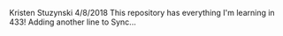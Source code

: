 Kristen Stuzynski
4/8/2018
This repository has everything I'm learning in 433!
Adding another line to Sync...
